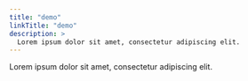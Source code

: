 ```yaml
---
title: "demo"
linkTitle: "demo"
description: >
  Lorem ipsum dolor sit amet, consectetur adipiscing elit.
---
```


Lorem ipsum dolor sit amet, consectetur adipiscing elit.
